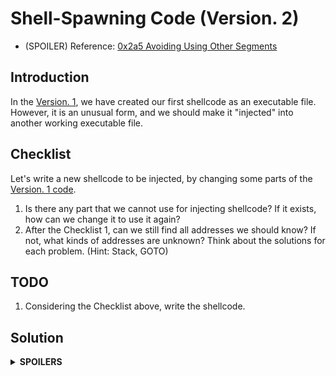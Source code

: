 # Shell-Spawning Code (Version. 2)

* (SPOILER) Reference: [0x2a5 Avoiding Using Other Segments](https://bista.sites.dmi.unipg.it/didattica/sicurezza-pg/buffer-overrun/hacking-book/0x2a0-writing_shellcode.html)

## Introduction
In the [Version. 1](https://github.com/reruo321/OS-Self-Study/tree/main/00003-Writing-Shellcode/x86/00002-Shell-Spawning-Code/Version-001), we have created our first shellcode as an executable file. However, it is an unusual form, and we should make it "injected" into another working executable file.

## Checklist
Let's write a new shellcode to be injected, by changing some parts of the [Version. 1 code](https://github.com/reruo321/OS-Self-Study/blob/main/00003-Writing-Shellcode/x86/00002-Shell-Spawning-Code/Version-001/src/spawn1.s).

1. Is there any part that we cannot use for injecting shellcode? If it exists, how can we change it to use it again?
2. After the Checklist 1, can we still find all addresses we should know? If not, what kinds of addresses are unknown? Think about the solutions for each problem. (Hint: Stack, GOTO)

## TODO
1. Considering the Checklist above, write the shellcode.

## Solution
<details>
  <summary><b>SPOILERS</b></summary>
</details>
